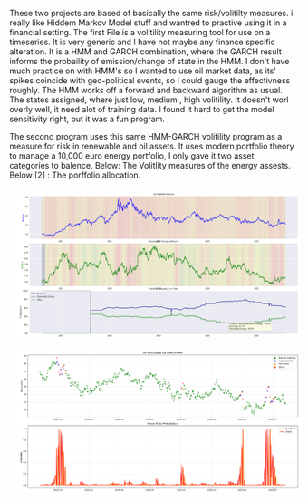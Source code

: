 
These two projects are based of basically the same risk/volitilty measures. i really like Hiddem Markov Model stuff and 
wantred to practive using it in a financial setting. 
The first File is a volitility measuring tool for use on a timeseries. It is very generic and I have not maybe any finance specific
alteration. It is a HMM and GARCH combination, where the GARCH result informs the probaility of emission/change of state in the HMM. 
I don't have much practice on with HMM's so I wanted to use oil market data, as its' spikes coincide with geo-political events, so 
I could gauge the effectivness roughly. 
The HMM works off a forward and backward algorithm as usual. The states assigned, where just low, medium , high volitility. 
It doesn't worl overly well, it need alot of training data. I found it hard to get the model sensitivity right, but it was a fun 
program.

The second program uses this same HMM-GARCH volitility program as a measure for risk in renewable and oil assets. 
It uses modern portfolio theory to manage a 10,000 euro energy portfolio, I only gave it two asset categories to balence. 
Below: The Volitlity measures of the energy assests. 
Below [2] : The porffolio allocation.

<p align="center">
  <img src="Energy Portfolio Optimisations.png" 
       alt="Energy Portfolio Optimisations" width="950" style="margin: 10px;">
  <img src="Hidden Markov Model Oil Volatility Measure.png" 
       alt="Hidden Markov Model Oil Volatility Measure" width="950" style="margin: 10px;">
</p>

